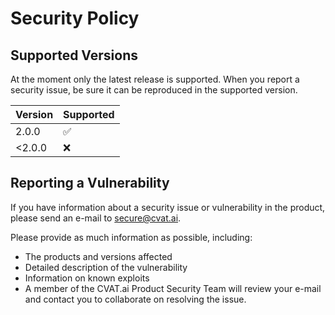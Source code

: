 # Security Policy

## Supported Versions

At the moment only the latest release is supported. When you report a security issue,
be sure it can be reproduced in the supported version.

| Version | Supported          |
| ------- | ------------------ |
| 2.0.0   | :white_check_mark: |
| <2.0.0  | :x:                |

## Reporting a Vulnerability

If you have information about a security issue or vulnerability in the product, please
send an e-mail to [secure@cvat.ai](mailto:secure+github@cvat.ai).

Please provide as much information as possible, including:

- The products and versions affected
- Detailed description of the vulnerability
- Information on known exploits
- A member of the CVAT.ai Product Security Team will review your e-mail and contact you to
  collaborate on resolving the issue.
